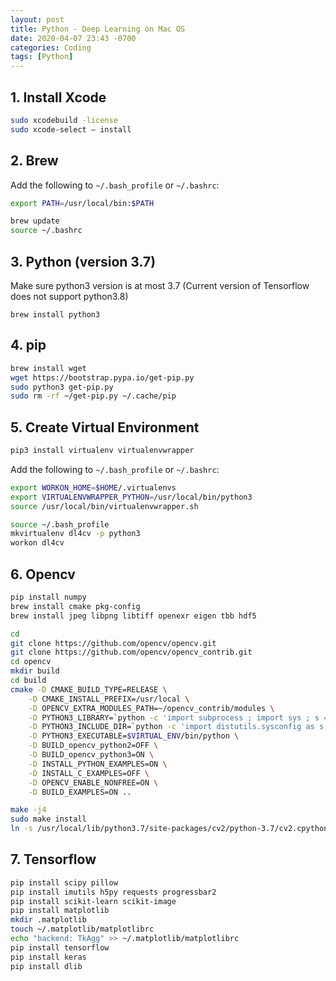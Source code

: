 ```yaml
---
layout: post
title: Python - Deep Learning on Mac OS
date: 2020-04-07 23:43 -0700
categories: Coding
tags: [Python]
---
```




## 1. Install Xcode
```bash
sudo xcodebuild -license
sudo xcode-select — install
```

## 2. Brew
Add the following to `~/.bash_profile` or `~/.bashrc`:

```bash
export PATH=/usr/local/bin:$PATH
```

```bash
brew update
source ~/.bashrc
```

## 3. Python (version 3.7)
Make sure python3 version is at most 3.7 (Current version of Tensorflow does not support python3.8)

```
brew install python3
```

## 4. pip

```bash
brew install wget
wget https://bootstrap.pypa.io/get-pip.py
sudo python3 get-pip.py
sudo rm -rf ~/get-pip.py ~/.cache/pip
```

## 5. Create Virtual Environment

```bash
pip3 install virtualenv virtualenvwrapper
```

Add the following to `~/.bash_profile` or `~/.bashrc`:
```bash
export WORKON_HOME=$HOME/.virtualenvs
export VIRTUALENVWRAPPER_PYTHON=/usr/local/bin/python3
source /usr/local/bin/virtualenvwrapper.sh
```

```bash
source ~/.bash_profile
mkvirtualenv dl4cv -p python3
workon dl4cv
```

## 6. Opencv

```bash
pip install numpy
brew install cmake pkg-config
brew install jpeg libpng libtiff openexr eigen tbb hdf5

cd
git clone https://github.com/opencv/opencv.git
git clone https://github.com/opencv/opencv_contrib.git
cd opencv
mkdir build
cd build
cmake -D CMAKE_BUILD_TYPE=RELEASE \
    -D CMAKE_INSTALL_PREFIX=/usr/local \
    -D OPENCV_EXTRA_MODULES_PATH=~/opencv_contrib/modules \
    -D PYTHON3_LIBRARY=`python -c 'import subprocess ; import sys ; s = subprocess.check_output("python-config --configdir", shell=True).decode("utf-8").strip() ; (M, m) = sys.version_info[:2] ; print("{}/libpython{}.{}.dylib".format(s, M, m))'` \
    -D PYTHON3_INCLUDE_DIR=`python -c 'import distutils.sysconfig as s; print(s.get_python_inc())'` \
    -D PYTHON3_EXECUTABLE=$VIRTUAL_ENV/bin/python \
    -D BUILD_opencv_python2=OFF \
    -D BUILD_opencv_python3=ON \
    -D INSTALL_PYTHON_EXAMPLES=ON \
    -D INSTALL_C_EXAMPLES=OFF \
    -D OPENCV_ENABLE_NONFREE=ON \
    -D BUILD_EXAMPLES=ON ..
```

```bash
make -j4
sudo make install
ln -s /usr/local/lib/python3.7/site-packages/cv2/python-3.7/cv2.cpython-37m-darwin.so cv2.so
```

## 7. Tensorflow

```bash
pip install scipy pillow
pip install imutils h5py requests progressbar2
pip install scikit-learn scikit-image
pip install matplotlib
mkdir .matplotlib
touch ~/.matplotlib/matplotlibrc
echo "backend: TkAgg" >> ~/.matplotlib/matplotlibrc
pip install tensorflow
pip install keras
pip install dlib
```
